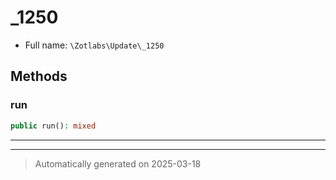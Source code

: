 
# _1250





* Full name: `\Zotlabs\Update\_1250`




## Methods


### run



```php
public run(): mixed
```












***


***
> Automatically generated on 2025-03-18
